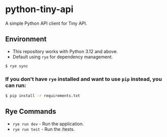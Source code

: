 # python-tiny-api

A simple Python API client for Tiny API.



## Environment
* This repository works with Python 3.12 and above.
* Default using `rye` for dependency management.

```bash
$ rye sync
```

### If you don't have `rye` installed and want to use `pip` instead, you can run:

```bash
$ pip install -r requirements.txt
```


## Rye Commands

* `rye run dev` - Run the application.
* `rye run test` - Run the /tests.